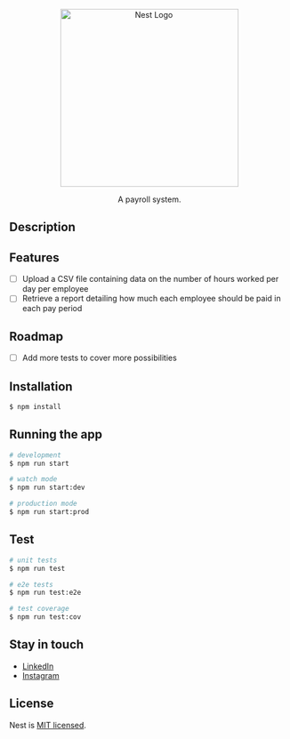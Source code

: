 <p align="center">
  <a href="http://nestjs.com/" target="blank"><img src="https://nestjs.com/img/logo_text.svg" width="320" alt="Nest Logo" /></a>
</p>

<p align="center">A payroll system.</p>

## Description


## Features

* [ ] Upload a CSV file containing data on the number of hours worked per day per employee
* [ ] Retrieve a report detailing how much each employee should be paid in each pay period

## Roadmap

* [ ] Add more tests to cover more possibilities

## Installation

```bash
$ npm install
```

## Running the app

```bash
# development
$ npm run start

# watch mode
$ npm run start:dev

# production mode
$ npm run start:prod
```

## Test

```bash
# unit tests
$ npm run test

# e2e tests
$ npm run test:e2e

# test coverage
$ npm run test:cov
```

## Stay in touch

- [LinkedIn](https://www.linkedin.com/in/wenderpmachado/)
- [Instagram](https://www.instagram.com/wenderpmachado/)

## License

Nest is [MIT licensed](LICENSE).
